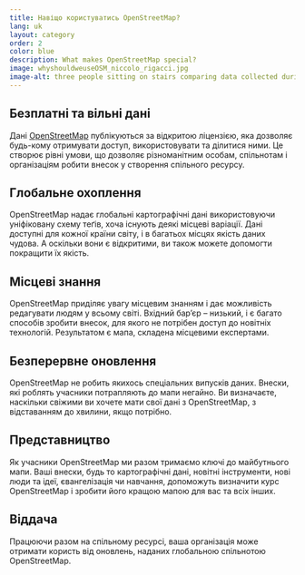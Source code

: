 ```yaml
---
title: Навіщо користуватись OpenStreetMap?
lang: uk
layout: category
order: 2
color: blue
description: What makes OpenStreetMap special?
image: whyshouldweuseOSM_niccolo_rigacci.jpg
image-alt: three people sitting on stairs comparing data collected during an OpenStreetMap field survey
---
```


## Безплатні та вільні дані

Дані [OpenStreetMap](https://openstreetmap.org) публікуються за відкритою ліцензією, яка дозволяє будь-кому отримувати доступ, використовувати та ділитися ними. Це створює рівні умови, що дозволяє різноманітним особам, спільнотам і організаціям робити внесок у створення спільного ресурсу.

## Глобальне охоплення

OpenStreetMap надає глобальні картографічні дані використовуючи уніфіковану схему теґів, хоча існують деякі місцеві варіації. Дані доступні для кожної країни світу, і в багатьох місцях якість даних чудова. А оскільки вони є відкритими, ви також можете допомогти покращити їх якість.

## Місцеві знання

OpenStreetMap приділяє увагу місцевим знанням і дає можливість редагувати людям у всьому світі. Вхідний бар’єр – низький, і є багато способів зробити внесок, для якого не потрібен доступ до новітніх технологій. Результатом є мапа, складена місцевими експертами.

## Безперервне оновлення

OpenStreetMap не робить якихось спеціальних випусків даних. Внески, які роблять учасники потрапляють до мапи негайно. Ви визначаєте, наскільки свіжими ви хочете мати свої дані з OpenStreetMap, з відставанням до хвилини, якщо потрібно.

## Представництво

Як учасники OpenStreetMap ми разом тримаємо ключі до майбутнього мапи. Ваші внески, будь то картографічні дані, новітні інструменти, нові люди та ідеї, євангелізація чи навчання, допоможуть визначити курс OpenStreetMap і зробити його кращою мапою для вас та всіх інших.

## Віддача

Працюючи разом на спільному ресурсі, ваша організація може отримати користь від оновлень, наданих глобальною спільнотою OpenStreetMap.
